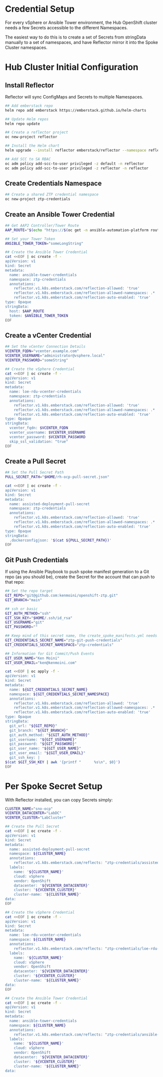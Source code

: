# Credential Setup

For every vSphere or Ansible Tower environment, the Hub OpenShift cluster needs a few Secrets accessible to the different Namespaces.

The easiest way to do this is to create a set of Secrets from stringData manually to a set of namespaces, and have Reflector mirror it into the Spoke Cluster namespaces.

# Hub Cluster Initial Configuration

## Install Reflector

Reflector will sync ConfigMaps and Secrets to multiple Namespaces.

```bash
## Add emberstack repo 
helm repo add emberstack https://emberstack.github.io/helm-charts

## Update Helm repos
helm repo update

## Create a reflector project
oc new-project reflector

## Install the Helm chart
helm upgrade --install reflector emberstack/reflector --namespace reflector

## Add SCC to SA RBAC
oc adm policy add-scc-to-user privileged -z default -n reflector
oc adm policy add-scc-to-user privileged -z reflector -n reflector
```

## Create Credentials Namespace

```bash
## Create a shared ZTP credential namespace
oc new-project ztp-credentials
```

## Create an Ansible Tower Credential

```bash
## Get AAP2 Controller/Tower Route
AAP_ROUTE="$(echo "https://$(oc get -n ansible-automation-platform route/ac-tower -o jsonpath='{.spec.host}')")"

## Set your Tower Token
ANSIBLE_TOWER_TOKEN="someLongString"

## Create the Ansible Tower Credential
cat <<EOF | oc create -f -
apiVersion: v1
kind: Secret
metadata:
  name: ansible-tower-credentials
  namespace: ztp-credentials
  annotations:
    reflector.v1.k8s.emberstack.com/reflection-allowed: 'true'
    reflector.v1.k8s.emberstack.com/reflection-allowed-namespaces: .*
    reflector.v1.k8s.emberstack.com/reflection-auto-enabled: 'true'
type: Opaque
stringData:
  host: $AAP_ROUTE
  token: $ANSIBLE_TOWER_TOKEN
EOF
```

## Create a vCenter Credential

```bash
## Set the vCenter Connection Details
VCENTER_FQDN="vcenter.example.com"
VCENTER_USERNAME="administrator@vsphere.local"
VCENTER_PASSWORD="someString"

## Create the vSphere Credential
cat <<EOF | oc create -f -
apiVersion: v1
kind: Secret
metadata:
  name: loe-rdu-vcenter-credentials
  namespace: ztp-credentials
  annotations:
    reflector.v1.k8s.emberstack.com/reflection-allowed: 'true'
    reflector.v1.k8s.emberstack.com/reflection-allowed-namespaces: .*
    reflector.v1.k8s.emberstack.com/reflection-auto-enabled: 'true'
type: Opaque
stringData:
  vcenter_fqdn: $VCENTER_FQDN
  vcenter_username: $VCENTER_USERNAME
  vcenter_password: $VCENTER_PASSWORD
  skip_ssl_validation: "true"
EOF
```

## Create a Pull Secret

```bash
## Set the Pull Secret Path
PULL_SECRET_PATH="$HOME/rh-ocp-pull-secret.json"

cat <<EOF | oc create -f -
apiVersion: v1
kind: Secret
metadata:
  name: assisted-deployment-pull-secret
  namespace: ztp-credentials
  annotations:
    reflector.v1.k8s.emberstack.com/reflection-allowed: 'true'
    reflector.v1.k8s.emberstack.com/reflection-allowed-namespaces: .*
    reflector.v1.k8s.emberstack.com/reflection-auto-enabled: 'true'
type: Opaque
stringData:
  .dockerconfigjson: '$(cat ${PULL_SECRET_PATH})'
EOF
```

## Git Push Credentials

If using the Ansible Playbook to push spoke manifest generation to a Git repo (as you should be), create the Secret for the account that can push to that repo:

```bash
## Set the repo target
GIT_REPO="git@github.com:kenmoini/openshift-ztp.git"
GIT_BRANCH="main"

## ssh or basic
GIT_AUTH_METHOD="ssh"
GIT_SSH_KEY="$HOME/.ssh/id_rsa"
GIT_USERNAME="git"
GIT_PASSWORD=""

## Keep mind of this secret name, the create_spoke_manifests.yml needs it
GIT_CREDENTIALS_SECRET_NAME="ztp-git-push-credentials"
GIT_CREDENTIALS_SECRET_NAMESPACE="ztp-credentials"

## Information for Git Commit/Push Events
GIT_USER_NAME="Ken Moini"
GIT_USER_EMAIL="ken@kenmoini.com"

cat <<EOF | oc apply -f -
apiVersion: v1
kind: Secret
metadata:
  name: ${GIT_CREDENTIALS_SECRET_NAME}
  namespace: ${GIT_CREDENTIALS_SECRET_NAMESPACE}
  annotations:
    reflector.v1.k8s.emberstack.com/reflection-allowed: 'true'
    reflector.v1.k8s.emberstack.com/reflection-allowed-namespaces: .*
    reflector.v1.k8s.emberstack.com/reflection-auto-enabled: 'true'
type: Opaque
stringData:
  git_url: "${GIT_REPO}"
  git_branch: "${GIT_BRANCH}"
  git_auth_method: "${GIT_AUTH_METHOD}"
  git_username: "${GIT_USERNAME}"
  git_password: "${GIT_PASSWORD}"
  git_user_name: "${GIT_USER_NAME}"
  git_user_email: "${GIT_USER_EMAIL}"
  git_ssh_key: |
$(cat $GIT_SSH_KEY | awk '{printf "      %s\n", $0}')
EOF
```

# Per Spoke Secret Setup

With Reflector installed, you can copy Secrets simply:

```bash
CLUSTER_NAME="sno-ocp"
VCENTER_DATACENTER="LabDC"
VCENTER_CLUSTER="LabCluster"

## Create the Pull Secret
cat <<EOF | oc create -f -
apiVersion: v1
kind: Secret
metadata:
  name: assisted-deployment-pull-secret
  namespace: ${CLUSTER_NAME}
  annotations:
    reflector.v1.k8s.emberstack.com/reflects: "ztp-credentials/assisted-deployment-pull-secret"
  labels:
    name: '${CLUSTER_NAME}'
    cloud: vSphere
    vendor: OpenShift
    datacenter: '${VCENTER_DATACENTER}'
    cluster: '${VCENTER_CLUSTER}'
    cluster-name: '${CLUSTER_NAME}'
data:
EOF

## Create the vSphere Credential
cat <<EOF | oc create -f -
apiVersion: v1
kind: Secret
metadata:
  name: loe-rdu-vcenter-credentials
  namespace: ${CLUSTER_NAME}
  annotations:
    reflector.v1.k8s.emberstack.com/reflects: "ztp-credentials/loe-rdu-vcenter-credentials"
  labels:
    name: '${CLUSTER_NAME}'
    cloud: vSphere
    vendor: OpenShift
    datacenter: '${VCENTER_DATACENTER}'
    cluster: '${VCENTER_CLUSTER}'
    cluster-name: '${CLUSTER_NAME}'
data:
EOF

## Create the Ansible Tower Credential
cat <<EOF | oc create -f -
apiVersion: v1
kind: Secret
metadata:
  name: ansible-tower-credentials
  namespace: ${CLUSTER_NAME}
  annotations:
    reflector.v1.k8s.emberstack.com/reflects: "ztp-credentials/ansible-tower-credentials"
  labels:
    name: '${CLUSTER_NAME}'
    cloud: vSphere
    vendor: OpenShift
    datacenter: '${VCENTER_DATACENTER}'
    cluster: '${VCENTER_CLUSTER}'
    cluster-name: '${CLUSTER_NAME}'
data:
```